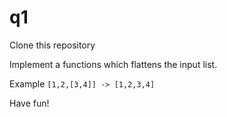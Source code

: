 # q1
Clone this repository

Implement a functions which flattens the input list.

Example `[1,2,[3,4]] -> [1,2,3,4]`

Have fun!

